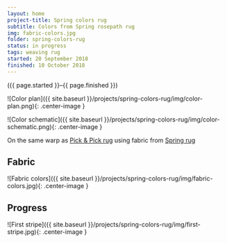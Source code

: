 ```yaml
---
layout: home
project-title: Spring colors rug
subtitle: Colors from Spring rosepath rug
img: fabric-colors.jpg
folder: spring-colors-rug
status: in progress
tags: weaving rug
started: 20 September 2018
finished: 10 October 2018
---
```

<p class="center">({{ page.started }}–{{ page.finished }})</p>

![Color plan]({{ site.baseurl }}/projects/spring-colors-rug/img/color-plan.png){: .center-image }

![Color schematic]({{ site.baseurl }}/projects/spring-colors-rug/img/color-schematic.png){: .center-image }

On the same warp as <a href="{{ site.baseurl }}/projects/pick-pick/pick-pick.md">Pick & Pick rug</a> using fabric from <a href="{{ site.baseurl }}/projects/spring-rug/spring-rug.md">Spring rug</a>

## Fabric
![Fabric colors]({{ site.baseurl }}/projects/spring-colors-rug/img/fabric-colors.jpg){: .center-image }

## Progress
![First stripe]({{ site.baseurl }}/projects/spring-colors-rug/img/first-stripe.jpg){: .center-image }

